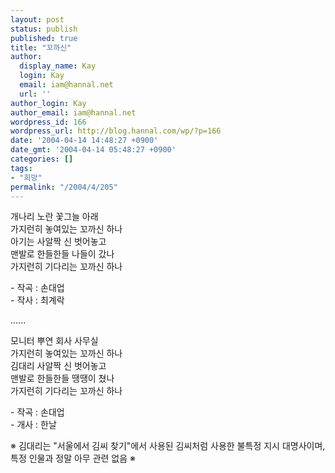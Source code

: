 ```yaml
---
layout: post
status: publish
published: true
title: "꼬까신"
author:
  display_name: Kay
  login: Kay
  email: iam@hannal.net
  url: ''
author_login: Kay
author_email: iam@hannal.net
wordpress_id: 166
wordpress_url: http://blog.hannal.com/wp/?p=166
date: '2004-04-14 14:48:27 +0900'
date_gmt: '2004-04-14 05:48:27 +0900'
categories: []
tags:
- "희망"
permalink: "/2004/4/205"
---
```

<p>개나리 노란 꽃그늘 아래<br />
가지런히 놓여있는 꼬까신 하나<br />
아기는 사알짝 신 벗어놓고<br />
맨발로 한들한들 나들이 갔나<br />
가지런히 기다리는 꼬까신 하나</p>
<p>- 작곡 : 손대업<br />
- 작사 : 최계락</p>
<p>......</p>
<p>모니터 뿌연 회사 사무실<br />
가지런히 놓여있는 꼬까신 하나<br />
김대리 사알짝 신 벗어놓고<br />
맨발로 한들한들 땡땡이 쳤나<br />
가지런히 기다리는 꼬까신 하나</p>
<p>- 작곡 : 손대업<br />
- 개사 : 한날</p>
<p>※ 김대리는 "서울에서 김씨 찾기"에서 사용된 김씨처럼 사용한 불특정 지시 대명사이며, 특정 인물과 정말 아무 관련 없음 ※</p>
